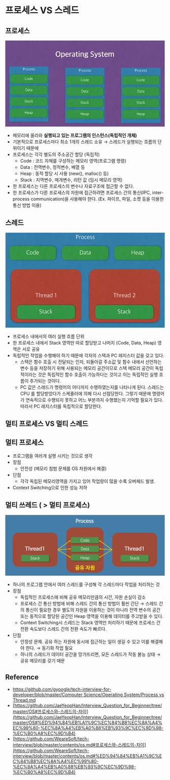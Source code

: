 # 프로세스 VS 스레드

## 프로세스

![process](image/process.png)

- 메모리에 올라와 **실행되고 있는 프로그램의 인스턴스(독립적인 개체)**
- 기본적으로 프로세스마다 최소 1개의 스레드 소유 → 스레드가 실행되는 흐름의 단위이기 때문에
- 프로세스는 각각 별도의 주소공간 할당 (독립적)
  - Code : 코드 자체를 구성하는 메모리 영역(프로그램 명령)
  - Data : 전역변수, 정적변수, 배열 등
  - Heap : 동적 할당 시 사용 (new(), malloc() 등)
  - Stack : 지역변수, 매개변수, 리턴 값 (임시 메모리 영역)
- 한 프로세스는 다른 프로세스의 변수나 자료구조에 접근할 수 없다.
- 한 프로세스가 다른 프로세스의 자원에 접근하려면 프로세스 간의 통신(IPC, inter-process communication)을 사용해야 한다. (Ex. 파이프, 파일, 소켓 등을 이용한 통신 방법 이용)

## 스레드

![thread](image/thread.png)

- 프로세스 내에서의 여러 실행 흐름 단위
- 한 프로세스 내에서 Stack 영역만 따로 할당받고 나머지 (Code, Data, Heap) 영역은 서로 공유
- 독립적인 작업을 수행해야 하기 때문에 각자의 스택과 PC 레지스터 값을 갖고 있다.
  - 스택은 함수 호출 시 전달되는 인자, 되돌아갈 주소값 및 함수 내에서 선언하는 변수 등을 저장하기 위해 사용되는 메모리 공간이므로 스택 메모리 공간이 독립적이라는 것은 독립적인 함수 호출이 가능하다는 것이고 이는 독립적인 실행 흐름이 추가되는 것이다.
  - PC 값은 스레드가 명령어의 어디까지 수행하였는지를 나타나게 된다. 스레드는 CPU 를 할당받았다가 스케줄러에 의해 다시 선점당한다. 그렇기 때문에 명령어가 연속적으로 수행되지 못하고 어느 부분까지 수행했는지 기억할 필요가 있다. 따라서 PC 레지스터를 독립적으로 할당한다.

## 멀티 프로세스 VS 멀티 스레드

## 멀티 프로세스

- 프로그램을 여러개 실행 시키는 것으로 생각
- 장점
  - 안전성 (메모리 침범 문제를 OS 차원에서 해결)
- 단점
  - 각각 독립된 메모리영역을 가지고 있어 작업량이 많을 수록 오버헤드 발생.
- Context Switching으로 인한 성능 저하

## 멀티 쓰레드 ( > 멀티 프로세스)

![multi_process](/운영체제/프로세스와%20쓰레드/조영래/image/multi_thread.png)

- 하나의 프로그램 안에서 여러 스레드를 구성해 각 스레드마다 작업을 처리하는 것
- 장점
  - 독립적인 프로세스에 비해 공유 메모리만큼의 시간, 자원 손실이 감소
  - 프로세스 간 통신 방법에 비해 스레드 간의 통신 방법이 훨씬 간단 → 스레드 간의 통신이 필요한 경우 별도의 자원을 이용하는 것이 아니라 전역 변수의 공간 또는 동적으로 할당된 공간인 Heap 영역을 이용해 데이터를 주고받을 수 있다.
  - Context Switching시 스레드는 Stack 영역만 처리하기 때문에 프로세스 간 전환 속도보다 스레드 간의 전환 속도가 빠르다.
- 단점
  - 안정성 문제. 공유 하는 자원에 동시에 접근하는 일이 생길 수 있고 이를 해결해야 한다. → 동기화 작업 필요
  - 하나의 스레드가 데이터 공간을 망가뜨리면, 모든 스레드가 작동 불능 상태 → 공유 메모리를 갖기 때문

## Reference

- [https://github.com/gyoogle/tech-interview-for-developer/blob/master/Computer Science/Operating System/Process vs Thread.md](https://github.com/gyoogle/tech-interview-for-developer/blob/master/Computer%20Science/Operating%20System/Process%20vs%20Thread.md)
- [https://github.com/JaeYeopHan/Interview_Question_for_Beginner/tree/master/OS#프로세스와-스레드의-차이](https://github.com/JaeYeopHan/Interview_Question_for_Beginner/tree/master/OS#%ED%94%84%EB%A1%9C%EC%84%B8%EC%8A%A4%EC%99%80-%EC%8A%A4%EB%A0%88%EB%93%9C%EC%9D%98-%EC%B0%A8%EC%9D%B4)
- [https://github.com/WeareSoft/tech-interview/blob/master/contents/os.md#프로세스와-스레드의-차이](https://github.com/WeareSoft/tech-interview/blob/master/contents/os.md#%ED%94%84%EB%A1%9C%EC%84%B8%EC%8A%A4%EC%99%80-%EC%8A%A4%EB%A0%88%EB%93%9C%EC%9D%98-%EC%B0%A8%EC%9D%B4)